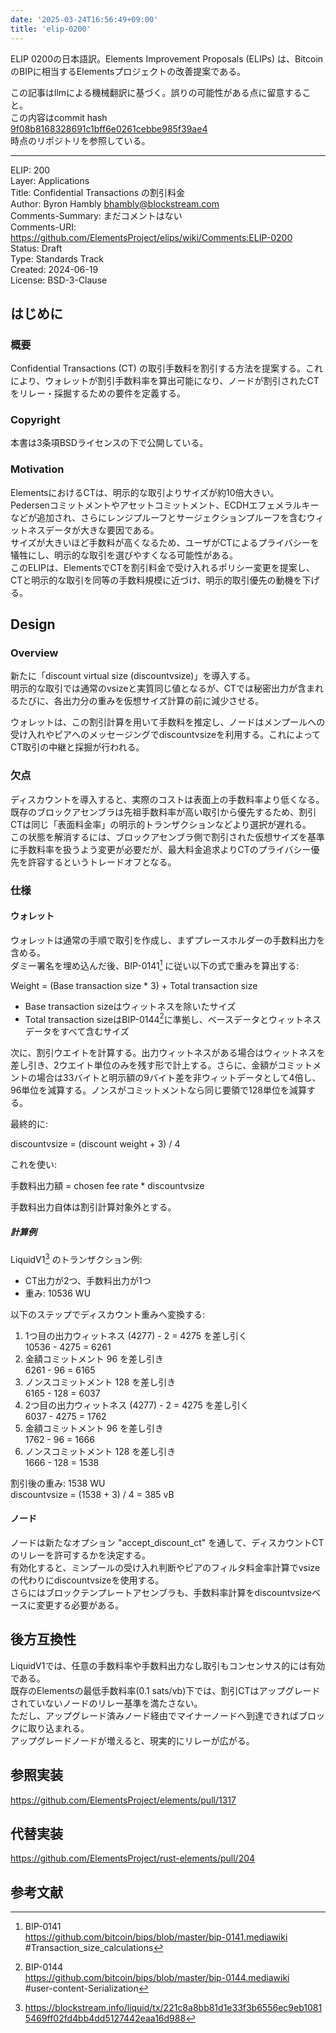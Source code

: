 ```yaml
---
date: '2025-03-24T16:56:49+09:00'
title: 'elip-0200'
---
```


ELIP 0200の日本語訳。Elements Improvement Proposals (ELIPs) は、BitcoinのBIPに相当するElementsプロジェクトの改善提案である。

この記事はllmによる機械翻訳に基づく。誤りの可能性がある点に留意すること。  
この内容はcommit hash  
[9f08b8168328691c1bff6e0261cebbe985f39ae4](https://github.com/ElementsProject/ELIPs/tree/9f08b8168328691c1bff6e0261cebbe985f39ae4)  
時点のリポジトリを参照している。

---

ELIP: 200  
Layer: Applications  
Title: Confidential Transactions の割引料金  
Author: Byron Hambly <bhambly@blockstream.com>  
Comments-Summary: まだコメントはない  
Comments-URI: https://github.com/ElementsProject/elips/wiki/Comments:ELIP-0200  
Status: Draft  
Type: Standards Track  
Created: 2024-06-19  
License: BSD-3-Clause  

## はじめに

### 概要

Confidential Transactions (CT) の取引手数料を割引する方法を提案する。これにより、ウォレットが割引手数料率を算出可能になり、ノードが割引されたCTをリレー・採掘するための要件を定義する。

### Copyright

本書は3条項BSDライセンスの下で公開している。

### Motivation

ElementsにおけるCTは、明示的な取引よりサイズが約10倍大きい。  
Pedersenコミットメントやアセットコミットメント、ECDHエフェメラルキーなどが追加され、さらにレンジプルーフとサージェクションプルーフを含むウィットネスデータが大きな要因である。  
サイズが大きいほど手数料が高くなるため、ユーザがCTによるプライバシーを犠牲にし、明示的な取引を選びやすくなる可能性がある。  
このELIPは、ElementsでCTを割引料金で受け入れるポリシー変更を提案し、CTと明示的な取引を同等の手数料規模に近づけ、明示的取引優先の動機を下げる。

## Design

### Overview

新たに「discount virtual size (discountvsize)」を導入する。  
明示的な取引では通常のvsizeと実質同じ値となるが、CTでは秘密出力が含まれるたびに、各出力分の重みを仮想サイズ計算の前に減少させる。

ウォレットは、この割引計算を用いて手数料を推定し、ノードはメンプールへの受け入れやピアへのメッセージングでdiscountvsizeを利用する。これによってCT取引の中継と採掘が行われる。

### 欠点

ディスカウントを導入すると、実際のコストは表面上の手数料率より低くなる。  
既存のブロックアセンブラは先祖手数料率が高い取引から優先するため、割引CTは同じ「表面料金率」の明示的トランザクションなどより選択が遅れる。  
この状態を解消するには、ブロックアセンブラ側で割引された仮想サイズを基準に手数料率を扱うよう変更が必要だが、最大料金追求よりCTのプライバシー優先を許容するというトレードオフとなる。

### 仕様

#### ウォレット

ウォレットは通常の手順で取引を作成し、まずプレースホルダーの手数料出力を含める。  
ダミー署名を埋め込んだ後、BIP-0141[^1] に従い以下の式で重みを算出する:
  
Weight = (Base transaction size * 3) + Total transaction size

- Base transaction sizeはウィットネスを除いたサイズ  
- Total transaction sizeはBIP-0144[^2]に準拠し、ベースデータとウィットネスデータをすべて含むサイズ

次に、割引ウエイトを計算する。出力ウィットネスがある場合はウィットネスを差し引き、2ウエイト単位のみを残す形で計上する。さらに、金額がコミットメントの場合は33バイトと明示額の9バイト差を非ウィットデータとして4倍し、96単位を減算する。ノンスがコミットメントなら同じ要領で128単位を減算する。

最終的に:

discountvsize = (discount weight + 3) / 4

これを使い:

手数料出力額 = chosen fee rate * discountvsize

手数料出力自体は割引計算対象外とする。  

##### 計算例

LiquidV1[^3] のトランザクション例:  

- CT出力が2つ、手数料出力が1つ  
- 重み: 10536 WU  

以下のステップでディスカウント重みへ変換する:  
1. 1つ目の出力ウィットネス (4277) - 2 = 4275 を差し引く  
   10536 - 4275 = 6261  
2. 金額コミットメント 96 を差し引き  
   6261 - 96 = 6165  
3. ノンスコミットメント 128 を差し引き  
   6165 - 128 = 6037  
4. 2つ目の出力ウィットネス (4277) - 2 = 4275 を差し引く  
   6037 - 4275 = 1762  
5. 金額コミットメント 96 を差し引き  
   1762 - 96 = 1666  
6. ノンスコミットメント 128 を差し引き  
   1666 - 128 = 1538  

割引後の重み: 1538 WU    
discountvsize = (1538 + 3) / 4 = 385 vB  

#### ノード

ノードは新たなオプション "accept_discount_ct" を通して、ディスカウントCTのリレーを許可するかを決定する。  
有効化すると、ミンプールの受け入れ判断やピアのフィルタ料金率計算でvsizeの代わりにdiscountvsizeを使用する。  
さらにはブロックテンプレートアセンブラも、手数料率計算をdiscountvsizeベースに変更する必要がある。

## 後方互換性

LiquidV1では、任意の手数料率や手数料出力なし取引もコンセンサス的には有効である。  
既存のElementsの最低手数料率(0.1 sats/vb)下では、割引CTはアップグレードされていないノードのリレー基準を満たさない。  
ただし、アップグレード済みノード経由でマイナーノードへ到達できればブロックに取り込まれる。  
アップグレードノードが増えると、現実的にリレーが広がる。

## 参照実装

<https://github.com/ElementsProject/elements/pull/1317>

## 代替実装

<https://github.com/ElementsProject/rust-elements/pull/204>

## 参考文献

<references />

[^1]: BIP-0141  
    <https://github.com/bitcoin/bips/blob/master/bip-0141.mediawiki>  
    #Transaction_size_calculations

[^2]: BIP-0144  
    <https://github.com/bitcoin/bips/blob/master/bip-0144.mediawiki>  
    #user-content-Serialization

[^3]: <https://blockstream.info/liquid/tx/221c8a8bb81d1e33f3b6556ec9eb10815469ff02fd4bb4dd5127442eaa16d988>
